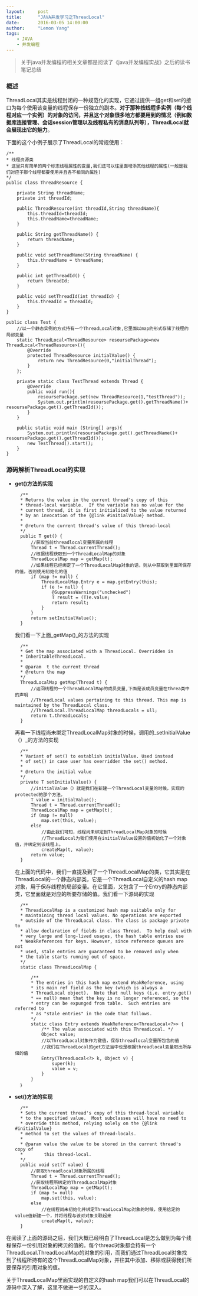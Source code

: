 ```yaml
---
layout:     post
title:      "JAVA并发学习之ThreadLocal"
date:       2016-03-05 14:00:00
author:     "Lemon Yang"
tags:
    - JAVA
    - 并发编程
---
```


>关于java并发编程的相关文章都是阅读了《java并发编程实战》之后的读书笔记总结

### 概述

ThreadLocal其实是线程封闭的一种规范化的实现，它通过提供一组get和set的接口为每个使用该变量的线程保存一份独立的副本。__对于那种按线程多实例（每个线程对应一个实例）的对象的访问，并且这个对象很多地方都要用到的情况（例如数据库连接管理、会话session管理以及线程私有的消息队列等），ThreadLocal就会展现出它的魅力__。

下面的这个小例子展示了ThreadLocal的常规使用：

	/**
 	* 线程资源类
 	* 这里只有简单的两个标志线程属性的变量,我们还可以往里面增添其他线程的属性(一般是我们对应于那个线程都要使用并且各不相同的属性)
 	*/
	public class ThreadResource {
    
    	private String threadName;
    	private int threadId;

    	public ThreadResource(int threadId,String threadName){
        	this.threadId=threadId;
        	this.threadName=threadName;
    	}

    	public String getThreadName() {
        	return threadName;
    	}

    	public void setThreadName(String threadName) {
        	this.threadName = threadName;
    	}

    	public int getThreadId() {
        	return threadId;
    	}

    	public void setThreadId(int threadId) {
        	this.threadId = threadId;
    	}
	}
	
	public class Test {
    	//以一个静态实例的方式持有一个ThreadLocal对象,它里面以map的形式存储了线程的局部变量
    	static ThreadLocal<ThreadResource> resoursePackage=new ThreadLocal<ThreadResource>(){
        	@Override
        	protected ThreadResource initialValue() {
            	return new ThreadResource(0,"initialThread");
        	}
    	};

    	private static class TestThread extends Thread {
        	@Override
        	public void run(){
           		resoursePackage.set(new ThreadResource(1,"testThread"));
            	System.out.println(resoursePackage.get().getThreadName()+ resoursePackage.get().getThreadId());
        	}
    	}

    	public static void main	(String[] args){
        	System.out.println(resoursePackage.get().getThreadName()+ resoursePackage.get().getThreadId());
        	new TestThread().start();
    	}
	}

### 源码解析ThreadLocal的实现

* __get()方法的实现__

    	/**
     	* Returns the value in the current thread's copy of this
     	* thread-local variable.  If the variable has no value for the
     	* current thread, it is first initialized to the value returned
     	* by an invocation of the {@link #initialValue} method.
     	* 
     	* @return the current thread's value of this thread-local
     	*/
    	public T get() {    	
    		//获取当前threadlocal变量所属的线程
        	Thread t = Thread.currentThread();
        	//根据线程获取到一个ThreadLocalMap的对象
        	ThreadLocalMap map = getMap(t);
        	//如果线程已经绑定了一个ThreadLocalMap对象的话，则从中获取到里面所保存的值，否则使用初始化的值
        	if (map != null) {
            	ThreadLocalMap.Entry e = map.getEntry(this);
            	if (e != null) {
                	@SuppressWarnings("unchecked")
                	T result = (T)e.value;
                	return result;
            	}
        	}
        	return setInitialValue();
    	}
    	
    我们看一下上面_getMap()_的方法的实现
    
        /**
     	* Get the map associated with a ThreadLocal. Overridden in
     	* InheritableThreadLocal.
     	*
     	* @param  t the current thread
     	* @return the map
     	*/
    	ThreadLocalMap getMap(Thread t) {
    		//返回线程的一个ThreadLocalMap的成员变量,下面是该成员变量在threa类中的声明
    		//ThreadLocal values pertaining to this thread. This map is maintained by the ThreadLocal class.
    		//ThreadLocal.ThreadLocalMap threadLocals = ull;
        	return t.threadLocals;
    	}
    	
    再看一下线程尚未绑定ThreadLocalMap对象的时候，调用的_setInitialValue（）_的方法的实现
    
        /**
     	* Variant of set() to establish initialValue. Used instead
     	* of set() in case user has overridden the set() method.
     	*
     	* @return the initial value
     	*/
    	private T setInitialValue() {
    		//initialValue（）就是我们在新建一个ThreadLocal变量的时候，实现的protected的那个方法。
        	T value = initialValue();
        	Thread t = Thread.currentThread();
        	ThreadLocalMap map = getMap(t);
        	if (map != null)
            	map.set(this, value);
        	else
        		//由此我们可知，线程尚未绑定到ThreadLocalMap对象的时候
        		//ThreadLocal为我们使用在initialValue设置的值初始化了一个对象值，并绑定到该线程上。
            	createMap(t, value);
        	return value;
    	}
	
	在上面的代码中，我们一直提及到了一个ThreadLocalMap的类，它其实是在ThreadLocal的一个静态内部类，它是一个ThreadLocal自定义的hash map对象，用于保存线程的局部变量。在它里面，又包含了一个Entry的静态内部类，它里面就是对应的所要存储的值。我们看一下源码的实现
	
	    /**
     	* ThreadLocalMap is a customized hash map suitable only for
     	* maintaining thread local values. No operations are exported
     	* outside of the ThreadLocal class. The class is package private to
     	* allow declaration of fields in class Thread.  To help deal with
     	* very large and long-lived usages, the hash table entries use
     	* WeakReferences for keys. However, since reference queues are not
     	* used, stale entries are guaranteed to be removed only when
     	* the table starts running out of space.
     	*/
    	static class ThreadLocalMap {

        	/**
         	* The entries in this hash map extend WeakReference, using
         	* its main ref field as the key (which is always a
         	* ThreadLocal object).  Note that null keys (i.e. entry.get()
         	* == null) mean that the key is no longer referenced, so the
         	* entry can be expunged from table.  Such entries are referred to
         	* as "stale entries" in the code that follows.
         	*/
        	static class Entry extends WeakReference<ThreadLocal<?>> {
            	/** The value associated with this ThreadLocal. */
            	Object value;
				//以ThreadLocal对象作为键值，保存threadlocal变量所包含的值
				//我们在ThreadLocal的get方法当中也是根据threadlocal变量取出所存储的值
            	Entry(ThreadLocal<?> k, Object v) {
                	super(k);
                	value = v;
            	}
        	}
        ｝
     
* __set()方法的实现__
	 
	 	/**
     	* Sets the current thread's copy of this thread-local variable
     	* to the specified value.  Most subclasses will have no need to
     	* override this method, relying solely on the {@link #initialValue}
     	* method to set the values of thread-locals.
     	*
     	* @param value the value to be stored in the current thread's copy of
     	*        this thread-local.
     	*/
    	public void set(T value) {
    		//获取threadlocal对象所属的线程
        	Thread t = Thread.currentThread();
        	//获取线程所绑定的ThreadLocalMap对象
        	ThreadLocalMap map = getMap(t);
        	if (map != null)
            	map.set(this, value);
        	else
        		//在线程尚未初始化并绑定ThreadLocalMap对象的时候，使用给定的value值新建一个，并将线程与该对对象关联起来
            	createMap(t, value);
    	}
    	
在阅读了上面的源码之后，我们大概已经明白了ThreadLocal是怎么做到为每个线程保存一份引用对象的拷贝的值的。每个thread对象都会持有一个ThreadLocal.ThreadLocalMap的对象的引用，而我们通过ThreadLocal对象找到了线程所持有的这个ThreadLocalMap对象，并往其中添加、移除或获得我们所要保存的引用对象的值。

关于ThreadLocalMap里面实现的自定义的hash map我们可以在ThreadLocal的源码中深入了解，这里不做进一步的深入。